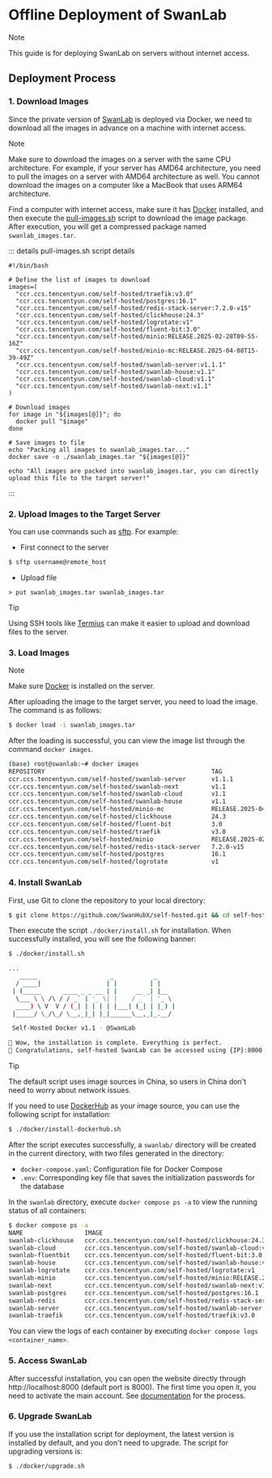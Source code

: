 # Offline Deployment of SwanLab

> [!NOTE]
>
> This guide is for deploying SwanLab on servers without internet access.

## Deployment Process

### 1. Download Images

Since the private version of [SwanLab](https://github.com/SwanHubX/self-hosted) is deployed via Docker, we need to download all the images in advance on a machine with internet access.

> [!NOTE]
>
> Make sure to download the images on a server with the same CPU architecture. For example, if your server has AMD64 architecture, you need to pull the images on a server with AMD64 architecture as well. You cannot download the images on a computer like a MacBook that uses ARM64 architecture.

Find a computer with internet access, make sure it has [Docker](https://docs.docker.com/engine/install/) installed, and then execute the [pull-images.sh](https://github.com/SwanHubX/self-hosted/blob/main/scripts/pull-images.sh) script to download the image package. After execution, you will get a compressed package named `swanlab_images.tar`.

::: details pull-images.sh script details

```shell
#!/bin/bash

# Define the list of images to download
images=(
  "ccr.ccs.tencentyun.com/self-hosted/traefik:v3.0"
  "ccr.ccs.tencentyun.com/self-hosted/postgres:16.1"
  "ccr.ccs.tencentyun.com/self-hosted/redis-stack-server:7.2.0-v15"
  "ccr.ccs.tencentyun.com/self-hosted/clickhouse:24.3"
  "ccr.ccs.tencentyun.com/self-hosted/logrotate:v1"
  "ccr.ccs.tencentyun.com/self-hosted/fluent-bit:3.0"
  "ccr.ccs.tencentyun.com/self-hosted/minio:RELEASE.2025-02-28T09-55-16Z"
  "ccr.ccs.tencentyun.com/self-hosted/minio-mc:RELEASE.2025-04-08T15-39-49Z"
  "ccr.ccs.tencentyun.com/self-hosted/swanlab-server:v1.1.1"
  "ccr.ccs.tencentyun.com/self-hosted/swanlab-house:v1.1"
  "ccr.ccs.tencentyun.com/self-hosted/swanlab-cloud:v1.1"
  "ccr.ccs.tencentyun.com/self-hosted/swanlab-next:v1.1"
)

# Download images
for image in "${images[@]}"; do
  docker pull "$image"
done

# Save images to file
echo "Packing all images to swanlab_images.tar..."
docker save -o ./swanlab_images.tar "${images[@]}"

echo "All images are packed into swanlab_images.tar, you can directly upload this file to the target server!"
```

:::

### 2. Upload Images to the Target Server

You can use commands such as [sftp](https://www.ssh.com/academy/ssh/sftp-ssh-file-transfer-protocol). For example:

- First connect to the server

```bash
$ sftp username@remote_host
```

- Upload file

```sftp
> put swanlab_images.tar swanlab_images.tar
```

> [!TIP]
>
> Using SSH tools like [Termius](https://termius.com/) can make it easier to upload and download files to the server.

### 3. Load Images

> [!NOTE]
>
> Make sure [Docker](https://docs.docker.com/engine/install/) is installed on the server.

After uploading the image to the target server, you need to load the image. The command is as follows:

```bash
$ docker load -i swanlab_images.tar
```

After the loading is successful, you can view the image list through the command `docker images`.

```bash
(base) root@swanlab:~# docker images
REPOSITORY                                              TAG                            IMAGE ID       CREATED         SIZE
ccr.ccs.tencentyun.com/self-hosted/swanlab-server       v1.1.1                         a2b992161a68   8 days ago      1.46GB
ccr.ccs.tencentyun.com/self-hosted/swanlab-next         v1.1                           7a33e5b1afc5   3 weeks ago     265MB
ccr.ccs.tencentyun.com/self-hosted/swanlab-cloud        v1.1                           0bc15f138d79   3 weeks ago     53.3MB
ccr.ccs.tencentyun.com/self-hosted/swanlab-house        v1.1                           007b252f5b6c   3 weeks ago     48.5MB
ccr.ccs.tencentyun.com/self-hosted/minio-mc             RELEASE.2025-04-08T15-39-49Z   f33e36a42eec   5 weeks ago     84.1MB
ccr.ccs.tencentyun.com/self-hosted/clickhouse           24.3                           6ffc1e932ef1   2 months ago    942MB
ccr.ccs.tencentyun.com/self-hosted/fluent-bit           3.0                            97e65b999a4d   2 months ago    84.9MB
ccr.ccs.tencentyun.com/self-hosted/traefik              v3.0                           0f62db80c71d   2 months ago    190MB
ccr.ccs.tencentyun.com/self-hosted/minio                RELEASE.2025-02-28T09-55-16Z   377fe6127f60   2 months ago    180MB
ccr.ccs.tencentyun.com/self-hosted/redis-stack-server   7.2.0-v15                      110cc99f3057   3 months ago    520MB
ccr.ccs.tencentyun.com/self-hosted/postgres             16.1                           86414087c100   16 months ago   425MB
ccr.ccs.tencentyun.com/self-hosted/logrotate            v1                             e07b32a4bfda   6 years ago     45.6MB
```

### 4. Install SwanLab

First, use Git to clone the repository to your local directory:

```bash
$ git clone https://github.com/SwanHubX/self-hosted.git && cd self-hosted
```

Then execute the script `./docker/install.sh` for installation. When successfully installed, you will see the following banner:

```bash
$ ./docker/install.sh

...
   _____                    _           _
  / ____|                  | |         | |
 | (_____      ____ _ _ __ | |     __ _| |__
  \___ \ \ /\ / / _` | '_ \| |    / _` | '_ \
  ____) \ V  V / (_| | | | | |___| (_| | |_) |
 |_____/ \_/\_/ \__,_|_| |_|______\__,_|_.__/

 Self-Hosted Docker v1.1 - @SwanLab

🎉 Wow, the installation is complete. Everything is perfect.
🥰 Congratulations, self-hosted SwanLab can be accessed using {IP}:8000
```

> [!TIP]
>
> The default script uses image sources in China, so users in China don't need to worry about network issues.
>
> If you need to use [DockerHub](https://hub.docker.com/) as your image source, you can use the following script for installation:
>
> ```bash
> $ ./docker/install-dockerhub.sh
> ```

After the script executes successfully, a `swanlab/` directory will be created in the current directory, with two files generated in the directory:

- `docker-compose.yaml`: Configuration file for Docker Compose
- `.env`: Corresponding key file that saves the initialization passwords for the database

In the `swanlab` directory, execute `docker compose ps -a` to view the running status of all containers:

```bash
$ docker compose ps -a
NAME                 IMAGE                                                                   COMMAND                  SERVICE          CREATED          STATUS                    PORTS
swanlab-clickhouse   ccr.ccs.tencentyun.com/self-hosted/clickhouse:24.3                      "/entrypoint.sh"         clickhouse       22 minutes ago   Up 22 minutes (healthy)   8123/tcp, 9000/tcp, 9009/tcp
swanlab-cloud        ccr.ccs.tencentyun.com/self-hosted/swanlab-cloud:v1                     "/docker-entrypoint.…"   swanlab-cloud    22 minutes ago   Up 21 minutes             80/tcp
swanlab-fluentbit    ccr.ccs.tencentyun.com/self-hosted/fluent-bit:3.0                       "/fluent-bit/bin/flu…"   fluent-bit       22 minutes ago   Up 22 minutes             2020/tcp
swanlab-house        ccr.ccs.tencentyun.com/self-hosted/swanlab-house:v1                     "./app"                  swanlab-house    22 minutes ago   Up 21 minutes (healthy)   3000/tcp
swanlab-logrotate    ccr.ccs.tencentyun.com/self-hosted/logrotate:v1                         "/sbin/tini -- /usr/…"   logrotate        22 minutes ago   Up 22 minutes
swanlab-minio        ccr.ccs.tencentyun.com/self-hosted/minio:RELEASE.2025-02-28T09-55-16Z   "/usr/bin/docker-ent…"   minio            22 minutes ago   Up 22 minutes (healthy)   9000/tcp
swanlab-next         ccr.ccs.tencentyun.com/self-hosted/swanlab-next:v1                      "docker-entrypoint.s…"   swanlab-next     22 minutes ago   Up 21 minutes             3000/tcp
swanlab-postgres     ccr.ccs.tencentyun.com/self-hosted/postgres:16.1                        "docker-entrypoint.s…"   postgres         22 minutes ago   Up 22 minutes (healthy)   5432/tcp
swanlab-redis        ccr.ccs.tencentyun.com/self-hosted/redis-stack-server:7.2.0-v15         "/entrypoint.sh"         redis            22 minutes ago   Up 22 minutes (healthy)   6379/tcp
swanlab-server       ccr.ccs.tencentyun.com/self-hosted/swanlab-server:v1                    "docker-entrypoint.s…"   swanlab-server   22 minutes ago   Up 21 minutes (healthy)   3000/tcp
swanlab-traefik      ccr.ccs.tencentyun.com/self-hosted/traefik:v3.0                         "/entrypoint.sh trae…"   traefik          22 minutes ago   Up 22 minutes (healthy)   0.0.0.0:8000->80/tcp, [::]:8000->80/tcp
```

You can view the logs of each container by executing `docker compose logs <container_name>`.

### 5. Access SwanLab

After successful installation, you can open the website directly through http://localhost:8000 (default port is 8000). The first time you open it, you need to activate the main account. See [documentation](https://docs.swanlab.cn/en/guide_cloud/self_host/docker-deploy.html#_3-activate-the-primary-account) for the process.

### 6. Upgrade SwanLab

If you use the installation script for deployment, the latest version is installed by default, and you don't need to upgrade. The script for upgrading versions is:

```bash
$ ./docker/upgrade.sh
```
